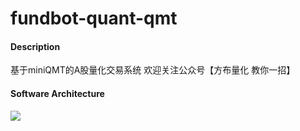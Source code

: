 # fundbot-quant-qmt

#### Description
基于miniQMT的A股量化交易系统
欢迎关注公众号【方布量化 教你一招】

#### Software Architecture
![](https://gitee.com/ryann1210/fundbot-quant-qmt/raw/master/fqq-file/%E9%A1%B9%E7%9B%AE%E6%9E%B6%E6%9E%84.png)
